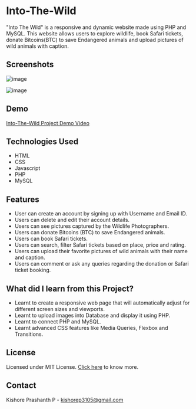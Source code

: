 
# Into-The-Wild

"Into The Wild" is a responsive and dynamic website made using PHP and MySQL. This website allows users to explore wildlife, book Safari tickets, donate Bitcoins(BTC) to save Endangered animals and upload pictures of wild animals with caption.




## Screenshots

![image](https://user-images.githubusercontent.com/88100231/179198271-9120639a-ece2-492a-b8e2-a55b1c60a54e.png)

![image](https://user-images.githubusercontent.com/88100231/179201180-a1632b6b-4029-48f7-9d8f-f107e87d7dfb.png)


## Demo

[Into-The-Wild Project Demo Video](https://drive.google.com/file/d/1jzrYE2fekNo3RAfVI9iSnjOhLC9ht0LX/view?usp=sharing)


## Technologies Used

- HTML
- CSS
- Javascript
- PHP
- MySQL
## Features

- User can create an account by signing up with Username and Email ID. 
- Users can delete and edit their account details.
- Users can see pictures captured by the Wildlife Photographers.
- Users can donate Bitcoins (BTC) to save Endangered animals.
- Users can book Safari tickets.
- Users can search, filter Safari tickets based on place, price and rating.
- Users can upload their favorite pictures of wild animals with their name and caption.
- Users can comment or ask any queries regarding the donation or Safari ticket booking.


## What did I learn from this Project?

- Learnt to create a responsive web page that will automatically adjust for different screen sizes and viewports.
- Learnt to upload images into Database and display it using PHP.
- Learnt to connect PHP and MySQL.
- Learnt advanced CSS features like Media Queries, Flexbox and Transitions.

## License

Licensed under MIT License. [Click here](https://github.com/KishorePrashanthP/Into-The-Wild/blob/main/LICENSE) to know more.


## Contact

Kishore Prashanth P - kishorep3105@gmail.com
